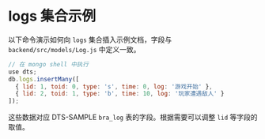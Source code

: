 # logs 集合示例

以下命令演示如何向 `logs` 集合插入示例文档，字段与 `backend/src/models/Log.js` 中定义一致。

```javascript
// 在 mongo shell 中执行
use dts;
db.logs.insertMany([
  { lid: 1, toid: 0, type: 's', time: 0, log: '游戏开始' },
  { lid: 2, toid: 1, type: 'b', time: 10, log: '玩家遭遇敌人' }
]);
```

这些数据对应 DTS-SAMPLE `bra_log` 表的字段。根据需要可以调整 `lid` 等字段的取值。
